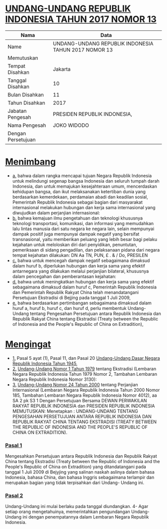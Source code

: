 # [UNDANG-UNDANG REPUBLIK INDONESIA TAHUN 2017 NOMOR 13](http://example.org/legal/document/uu/2017/13)

| Nama | Data |
| ------ | ----- |
|Name|UNDANG-UNDANG REPUBLIK INDONESIA TAHUN 2017 NOMOR 13|
|Memutuskan||
|Tempat Disahkan|Jakarta|
|Tanggal Disahkan|10|
|Bulan Disahkan|11|
|Tahun Disahkan|2017|
|Jabatan Pengesah|PRESIDEN REPUBLIK INDONESIA,|
|Nama Pengesah|JOKO WIDODO|
|Dengan Persetujuan||
# [Menimbang](http://example.org/legal/document/uu/2017/13/menimbang)

* [a.](http://example.org/legal/document/uu/2017/13/menimbang/point/a) bahwa dalam rangka mencapai tujuan Negara Republik Indonesia untuk melindungi segenap bangsa Indonesia dan seluruh tumpah darah Indonesia, dan untuk memajukan kesejahteraan umum, mencerdaskan kehidupan bangsa, dan ikut melaksanakan ketertiban dunia yang berdasarkan kemerdekaan, perdamaian abadi dan keadilan sosial, Pemerintah Republik Indonesia sebagai bagian dari masyarakat internasional melakukan hubungan dan kerja sama internasional yang diwujudkan dalam perjanjian internasional:
* [b.](http://example.org/legal/document/uu/2017/13/menimbang/point/b) bahwa kemajuan ilmu pengetahuan dan teknologi khususnya teknologi transportasi, komunikasi, dan informasi yang memudahkan lalu lintas manusia dari satu negara ke negara lain, selain mempunyai dampak positif juga mempunyai dampak negatif yang bersifat transnasional, yaitu memberikan peluang yang lebih besar bagi pelaku kejahatan untuk meloloskan diri dari penyidikan, penuntutan, pemeriksaan di sidang pengadilan, dan pelaksanaan pidana dari negara tempat kejahatan dilakukan: DN Aa TN, PUN, £ . & / Do, PRESILEN
* [c.](http://example.org/legal/document/uu/2017/13/menimbang/point/c) bahwa untuk mencegah dampak negatif sebagaimana dimaksud dalam huruf b, diperlukan hubungan dan kerja sama yang efektif antarnegara yang dilakukan melalui perjanjian bilateral, khususnya dalam pencegahan dan pemberantasan kejahatan:
* [d.](http://example.org/legal/document/uu/2017/13/menimbang/point/d) bahwa untuk meningkatkan hubungan dan kerja sama yang efektif sebagaimana dimaksud dalam huruf c, Pemerintah Republik Indonesia dan Pemerintah Republik Rakyat China telah menandatangani Persetujuan Ekstradisi di Bejjing pada tanggal 1 Juli 2009,
* [e.](http://example.org/legal/document/uu/2017/13/menimbang/point/e) bahwa berdasarkan pertimbangan sebagaimana dimaksud dalam huruf a, huruf b, huruf c, dan huruf d, perlu membentuk Undang-Undang tentang Pengesahan Persetujuan antara Republik Indonesia dan Republik Rakyat China tentang Ekstradisi (Treaty between the Republic of Indonesia and the People's Republic of China on Extradition),
# [Mengingat](http://example.org/legal/document/uu/2017/13/mengingat)

* [1.](http://example.org/legal/document/uu/2017/13/mengingat/point/0001) Pasal 5 ayat (1), Pasal 11, dan Pasal 20 [Undang-Undang Dasar Negara Republik Indonesia Tahun 1945](http://example.org/legal/document/uu),
* [2.](http://example.org/legal/document/uu/2017/13/mengingat/point/0002) [Undang-Undang Nomor 1 Tahun 1979](http://example.org/legal/document/uu/1979/1) tentang Ekstradisi (Lembaran Negara Republik Indonesia Tahun 1979 Nomor 2, Tambahan Lembaran Negara Republik Indonesia Nomor 3130):
* [3.](http://example.org/legal/document/uu/2017/13/mengingat/point/0003) [Undang-Undang Nomor 24 Tahun 2000](http://example.org/legal/document/uu/2000/24) tentang Perjanjian Internasional (Lembaran Negara Republik Indonesia Tahun 2000 Nomor 185, Tambahan Lembaran Negara Republik Indonesia Nomor 4012), aa SA 2 pk S3 1 Dengan Persetujuan Bersama DEWAN PERWAKILAN RAKYAT REPUBLIK INDONESIA dan PRESIDEN REPUBLIK INDONESIA MEMUTUSKAN: Menetapkan : UNDANG-UNDANG TENTANG PENGESAHAN PERSETUJUAN ANTARA REPUBLIK INDONESIA DAN REPUBLIK RAKYAT CHINA TENTANG EKSTRADISI (TREATY BETWEEN THE REPUBLIC OF INDONESIA AND THE PEOPLE'S REPUBLIC OF CHINA ON EXTRADITION).

### [Pasal 1](http://example.org/legal/document/uu/2017/13/pasal/0001)
Mengesahkan Persetujuan antara Republik Indonesia dan Republik Rakyat China tentang Ekstradisi (Treaty between the Republic of Indonesia and the People's Republic of China on Extradition) yang ditandatangani pada tanggal 1 Juli 2009 di Bejyjing yang salinan naskah aslinya dalam bahasa Indonesia, bahasa China, dan bahasa Inggris sebagaimana terlampir dan merupakan bagian yang tidak terpisahkan dari Undang- Undang ini.


### [Pasal 2](http://example.org/legal/document/uu/2017/13/pasal/0002)
Undang-Undang ini mulai berlaku pada tanggal diundangkan. 4- Agar setiap orang mengetahuinya, memerintahkan pengundangan Undang-Undang ini dengan penempatannya dalam Lembaran Negara Republik Indonesia.
